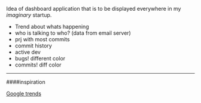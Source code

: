 Idea of dashboard application that is to be displayed everywhere in my _imaginary_ startup.

- Trend about whats happening
- who is talking to who? (data from email server)
- prj with most commits
- commit history
- active dev
- bugs! different color
- commits! diff color

---
####inspiration


[Google trends](https://www.google.com/trends/hottrends/visualize?pn=p1)

